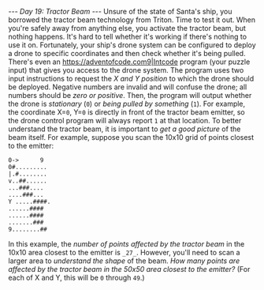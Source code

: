 *--- Day 19: Tractor Beam ---*
Unsure of the state of Santa's ship, you borrowed the tractor beam technology from Triton. Time to test it out.
When you're safely away from anything else, you activate the tractor beam, but nothing happens.  It's hard to tell whether it's working if there's nothing to use it on. Fortunately, your ship's drone system can be configured to deploy a drone to specific coordinates and then check whether it's being pulled. There's even an <https://adventofcode.com9|Intcode> program (your puzzle input) that gives you access to the drone system.
The program uses two input instructions to request the _X and Y position_ to which the drone should be deployed.  Negative numbers are invalid and will confuse the drone; all numbers should be _zero or positive_.
Then, the program will output whether the drone is _stationary_ (`0`) or _being pulled by something_ (`1`). For example, the coordinate X=`0`, Y=`0` is directly in front of the tractor beam emitter, so the drone control program will always report `1` at that location.
To better understand the tractor beam, it is important to _get a good picture_ of the beam itself. For example, suppose you scan the 10x10 grid of points closest to the emitter:
```       X
0->      9
0#.........
|.#........
v..##......
...###....
....###...
Y .....####.
......####
......####
.......###
9........##
```
In this example, the _number of points affected by the tractor beam_ in the 10x10 area closest to the emitter is `_27_`.
However, you'll need to scan a larger area to _understand the shape_ of the beam. _How many points are affected by the tractor beam in the 50x50 area closest to the emitter?_ (For each of X and Y, this will be `0` through `49`.)
